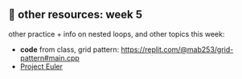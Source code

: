 ## 🤖 other resources: week 5

other practice + info on nested loops, and other topics this week:

- **code** from class, grid pattern: https://replit.com/@mab253/grid-pattern#main.cpp
- [Project Euler](https://projecteuler.net/)

